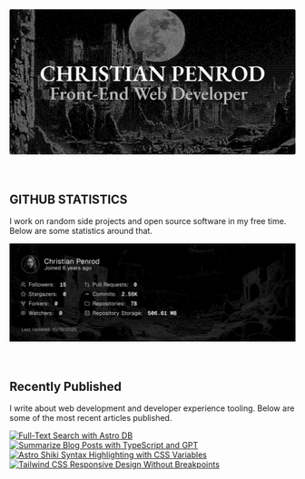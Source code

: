 
<picture>
  <source media="(prefers-color-scheme: dark)" srcset="assets/banner.dark.png?v=6f08bf5b-4bc6-44c5-805d-31d994370453" width="843px" />
  <source media="(prefers-color-scheme: light)" srcset="assets/banner.light.png?v=6f08bf5b-4bc6-44c5-805d-31d994370453" width="843px" />
  <img src="assets/banner.dark.png?v=6f08bf5b-4bc6-44c5-805d-31d994370453" alt="Banner" width="843px" />
</picture>
<br />
<br />
<br />
<h2>GITHUB STATISTICS</h2>
<p>I work on random side projects and open source software in my free time. Below are some statistics around that.</p>
<picture>
  <source media="(prefers-color-scheme: dark)" srcset="assets/statistics.dark.png?v=6f08bf5b-4bc6-44c5-805d-31d994370453" width="843px" />
  <source media="(prefers-color-scheme: light)" srcset="assets/statistics.light.png?v=6f08bf5b-4bc6-44c5-805d-31d994370453" width="843px" />
  <img src="assets/statistics.dark.png?v=6f08bf5b-4bc6-44c5-805d-31d994370453" alt="Github Statistics" width="843px" />
</picture>
<br />
<br />
<br />
<h2>Recently Published</h2>
<p>I write about web development and developer experience tooling. Below are some of the most recent articles published.</p>
<a href="https://christianpenrod.com/blog/full-text-search-with-astro-db"><img src="https://christianpenrod.com/blog/full-text-search-with-astro-db.png?v=6f08bf5b-4bc6-44c5-805d-31d994370453" alt="Full-Text Search with Astro DB" width="421px" /></a>
<a href="https://christianpenrod.com/blog/summarize-blog-posts-with-typescript-and-gpt"><img src="https://christianpenrod.com/blog/summarize-blog-posts-with-typescript-and-gpt.png?v=6f08bf5b-4bc6-44c5-805d-31d994370453" alt="Summarize Blog Posts with TypeScript and GPT" width="421px" /></a>
<a href="https://christianpenrod.com/blog/astro-shiki-syntax-highlighting-with-css-variables"><img src="https://christianpenrod.com/blog/astro-shiki-syntax-highlighting-with-css-variables.png?v=6f08bf5b-4bc6-44c5-805d-31d994370453" alt="Astro Shiki Syntax Highlighting with CSS Variables" width="421px" /></a>
<a href="https://christianpenrod.com/blog/tailwindcss-responsive-design-without-breakpoints"><img src="https://christianpenrod.com/blog/tailwindcss-responsive-design-without-breakpoints.png?v=6f08bf5b-4bc6-44c5-805d-31d994370453" alt="Tailwind CSS Responsive Design Without Breakpoints" width="421px" /></a>
